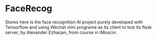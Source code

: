 # FaceRecog
Stores here is the face recognition AI project purely developed with Tensorflow and using Wechat mini programe as its client to test its flask server, by Alexander Ezharjan, from course in iMoocin .
